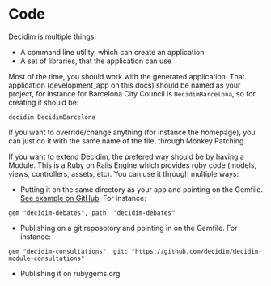 # Code

Decidim is multiple things: 

* A command line utility, which can create an application 
* A set of libraries, that the application can use 

Most of the time, you should work with the generated application. That application (development_app on this docs) should be named as your project, for instance for Barcelona City Council is `DecidimBarcelona`, so for creating it should be: 

```
decidim DecidimBarcelona
```

If you want to override/change anything (for instance the homepage), you can just do it with the same name of the file, through Monkey Patching.

If you want to extend Decidim, the prefered way should be by having a Module. This is a Ruby on Rails Engine which provides ruby code (models, views, controllers, assets, etc). You can use it through multiple ways:

* Putting it on the same directory as your app and pointing on the Gemfile. [See example on GitHub](https://github.com/AjuntamentdeBarcelona/decidim-barcelona/tree/c210b5338d7ba1338c9879627e081da1441f1946). For instance:
```
gem "decidim-debates", path: "decidim-debates"
```

* Publishing on a git reposotory and pointing in on the Gemfile. For instance:
```
gem "decidim-consultations", git: "https://github.com/decidim/decidim-module-consultations"
```

* Publishing it on rubygems.org

